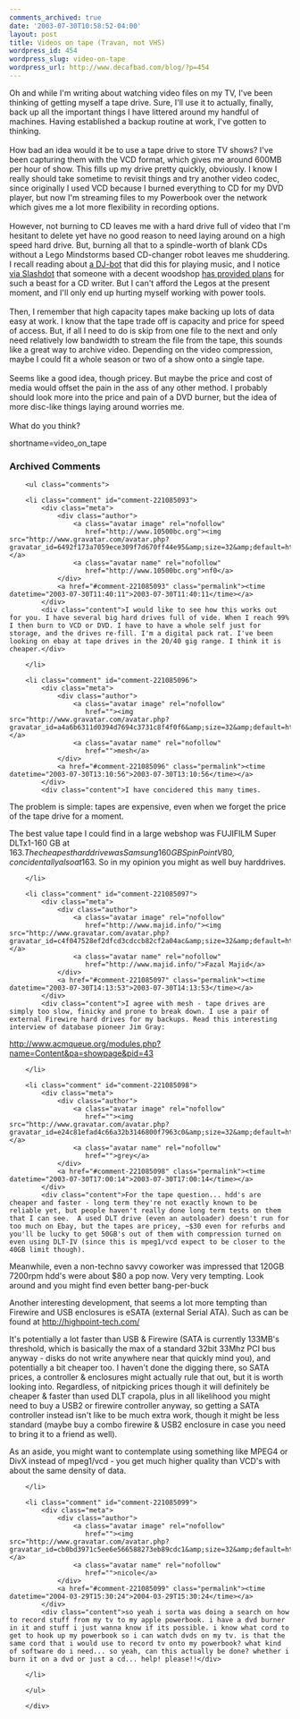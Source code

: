 ```yaml
---
comments_archived: true
date: '2003-07-30T10:58:52-04:00'
layout: post
title: Videos on tape (Travan, not VHS)
wordpress_id: 454
wordpress_slug: video-on-tape
wordpress_url: http://www.decafbad.com/blog/?p=454
---
```

Oh and while I'm writing about watching video files on my TV, I've
been thinking of getting myself a tape drive.  Sure, I'll use it to
actually, finally, back up all the important things I have littered
around my handful of machines.  Having established a backup routine
at work, I've gotten to thinking.
<br /><br />
How bad an idea would it be to use a tape drive to store TV shows?
I've been capturing them with the VCD format, which gives me around
600MB per hour of show.  This fills up my drive pretty quickly,
obviously.  I know I really should take sometime to revisit things and
try another video codec, since originally I used VCD because I burned
everything to CD for my DVD player, but now I'm streaming files to my
Powerbook over the network which gives me a lot more flexibility in
recording options.
<br /><br />
However, not burning to CD leaves me with a hard drive full of video
that I'm hesitant to delete yet have no good reason to need laying around on a
high speed hard drive.  But, burning all that to a spindle-worth
of blank CDs without a Lego Mindstorms based CD-changer robot leaves
me shuddering.  I recall reading about <a href="http://www.djzone.net/pg/0101/tf01001.shtml" target="_top">a DJ-bot</a>
that did this for playing music, and I notice <a href="http://ask.slashdot.org/articles/03/07/22/122253.shtml?tid=137&amp;tid=198" target="_top">via Slashdot</a> that someone with a
decent woodshop <a href="http://www.sentex.net/~mwandel/tech/changer.html" target="_top">has provided plans</a>
for such a beast for a CD writer.  But I can't afford the Legos at
the present moment, and I'll only end up hurting myself working with
power tools.
<br /><br />
Then, I remember that high capacity tapes make backing up lots of data
easy at work.  I know that the tape trade off is capacity and price
for speed of access.  But, if all I need to do is skip from one file
to the next and only need relatively low bandwidth to stream the file
from the tape, this sounds like a great way to archive video.
Depending on the video compression, maybe I could fit a whole season
or two of a show onto a single tape.
<br /><br />
Seems like a good idea, though pricey.  But maybe the price and cost
of media would offset the pain in the ass of any other method.  I probably
should look more into the price and pain of a DVD burner, but the idea
of more disc-like things laying around worries me.
<br /><br />
What do you think?
<!--more-->
shortname=video_on_tape

<div id="comments" class="comments archived-comments">
            <h3>Archived Comments</h3>
            
        <ul class="comments">
            
        <li class="comment" id="comment-221085093">
            <div class="meta">
                <div class="author">
                    <a class="avatar image" rel="nofollow" 
                       href="http://www.10500bc.org"><img src="http://www.gravatar.com/avatar.php?gravatar_id=6492f173a7059ece309f7d670ff44e95&amp;size=32&amp;default=http://mediacdn.disqus.com/1320279820/images/noavatar32.png"/></a>
                    <a class="avatar name" rel="nofollow" 
                       href="http://www.10500bc.org">nf0</a>
                </div>
                <a href="#comment-221085093" class="permalink"><time datetime="2003-07-30T11:40:11">2003-07-30T11:40:11</time></a>
            </div>
            <div class="content">I would like to see how this works out for you. I have several big hard drives full of vide. When I reach 99% I then burn to VCD or DVD. I have to have a whole self just for storage, and the drives re-fill. I'm a digital pack rat. I've been looking on ebay at tape drives in the 20/40 gig range. I think it is cheaper.</div>
            
        </li>
    
        <li class="comment" id="comment-221085096">
            <div class="meta">
                <div class="author">
                    <a class="avatar image" rel="nofollow" 
                       href=""><img src="http://www.gravatar.com/avatar.php?gravatar_id=a4a6b6311d0394d7694c3731c8f4f0f6&amp;size=32&amp;default=http://mediacdn.disqus.com/1320279820/images/noavatar32.png"/></a>
                    <a class="avatar name" rel="nofollow" 
                       href="">mesh</a>
                </div>
                <a href="#comment-221085096" class="permalink"><time datetime="2003-07-30T13:10:56">2003-07-30T13:10:56</time></a>
            </div>
            <div class="content">I have concidered this many times.
The problem is simple: tapes are expensive, even when we forget the price of the tape drive for a moment.

The best value tape I could find in a large webshop was FUJIFILM Super DLTx1-160 GB at 163$.
The cheapest harddrive was Samsung 160GB SpinPoint V80, concidentally also at 163$.
So in my opinion you might as well buy harddrives.</div>
            
        </li>
    
        <li class="comment" id="comment-221085097">
            <div class="meta">
                <div class="author">
                    <a class="avatar image" rel="nofollow" 
                       href="http://www.majid.info/"><img src="http://www.gravatar.com/avatar.php?gravatar_id=c4f047528ef2dfcd3cdccb82cf2a04ac&amp;size=32&amp;default=http://mediacdn.disqus.com/1320279820/images/noavatar32.png"/></a>
                    <a class="avatar name" rel="nofollow" 
                       href="http://www.majid.info/">Fazal Majid</a>
                </div>
                <a href="#comment-221085097" class="permalink"><time datetime="2003-07-30T14:13:53">2003-07-30T14:13:53</time></a>
            </div>
            <div class="content">I agree with mesh - tape drives are simply too slow, finicky and prone to break down. I use a pair of external Firewire hard drives for my backups. Read this interesting interview of database pioneer Jim Gray:

http://www.acmqueue.org/modules.php?name=Content&pa=showpage&pid=43</div>
            
        </li>
    
        <li class="comment" id="comment-221085098">
            <div class="meta">
                <div class="author">
                    <a class="avatar image" rel="nofollow" 
                       href=""><img src="http://www.gravatar.com/avatar.php?gravatar_id=e24c81efad4c66a32b3146800f7963c0&amp;size=32&amp;default=http://mediacdn.disqus.com/1320279820/images/noavatar32.png"/></a>
                    <a class="avatar name" rel="nofollow" 
                       href="">grey</a>
                </div>
                <a href="#comment-221085098" class="permalink"><time datetime="2003-07-30T17:00:14">2003-07-30T17:00:14</time></a>
            </div>
            <div class="content">For the tape question... hdd's are cheaper and faster - long term they're not exactly known to be reliable yet, but people haven't really done long term tests on them that I can see.  A used DLT drive (even an autoloader) doesn't run for too much on Ebay, but the tapes are pricey, ~$30 even for refurbs and you'll be lucky to get 50GB's out of them with compression turned on even using DLT-IV (since this is mpeg1/vcd expect to be closer to the 40GB limit though).

Meanwhile, even a non-techno savvy coworker was impressed that 120GB 7200rpm hdd's were about $80 a pop now.  Very very tempting.  Look around and you might find even better bang-per-buck

Another interesting development, that seems a lot more tempting than Firewire and USB enclosures is eSATA (external Serial ATA).  Such as can be found at http://highpoint-tech.com/

It's potentially a lot faster than USB & Firewire (SATA is currently 133MB's threshold, which is basically the max of a standard 32bit 33Mhz PCI bus anyway - disks do not write anywhere near that quickly mind you), and potentially a bit cheaper too.  I haven't done the digging there, so SATA prices, a controller & enclosures might actually rule that out, but it is worth looking into.  Regardless, of nitpicking prices though it will definitely be cheaper & faster than used DLT crapola, plus in all likelihood you might need to buy a USB2 or firewire controller anyway, so getting a SATA controller instead isn't like to be much extra work, though it might be less standard (maybe buy a combo firewire & USB2 enclosure in case you need to bring it to a friend as well).

As an aside, you might want to contemplate using something like MPEG4 or DivX instead of mpeg1/vcd - you get much higher quality than VCD's with about the same density of data.</div>
            
        </li>
    
        <li class="comment" id="comment-221085099">
            <div class="meta">
                <div class="author">
                    <a class="avatar image" rel="nofollow" 
                       href=""><img src="http://www.gravatar.com/avatar.php?gravatar_id=cb0bd3971c5ee6e566588273eb89cdc1&amp;size=32&amp;default=http://mediacdn.disqus.com/1320279820/images/noavatar32.png"/></a>
                    <a class="avatar name" rel="nofollow" 
                       href="">nicole</a>
                </div>
                <a href="#comment-221085099" class="permalink"><time datetime="2004-03-29T15:30:24">2004-03-29T15:30:24</time></a>
            </div>
            <div class="content">so yeah i sorta was doing a search on how to record stuff from my tv to my apple powerbook. i have a dvd burner in it and stuff i just wanna know if its possible. i know what cord to get to hook up my powerbook so i can watch dvds on my tv. is that the same cord that i would use to record tv onto my powerbook? what kind of software do i need... so yeah, can this actually be done? whether i burn it on a dvd or just a cd... help! please!!</div>
            
        </li>
    
        </ul>
    
        </div>
    